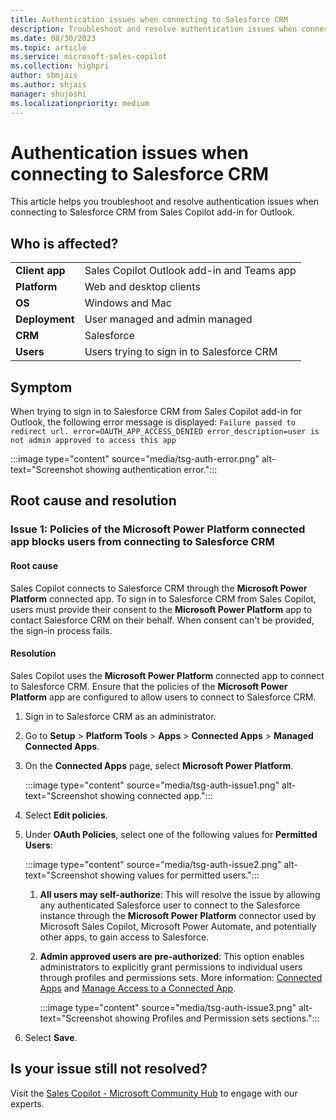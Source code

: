```yaml
---
title: Authentication issues when connecting to Salesforce CRM
description: Troubleshoot and resolve authentication issues when connecting to Salesforce CRM from Sales Copilot.
ms.date: 08/30/2023
ms.topic: article
ms.service: microsoft-sales-copilot
ms.collection: highpri
author: sbmjais
ms.author: shjais
manager: shujoshi
ms.localizationpriority: medium
---
```


# Authentication issues when connecting to Salesforce CRM

This article helps you troubleshoot and resolve authentication issues when connecting to Salesforce CRM from Sales Copilot add-in for Outlook.

## Who is affected?

|  |  |
|---------|---------|
|**Client app**     |  Sales Copilot Outlook add-in and Teams app   |
|**Platform**     | Web and desktop clients         |
|**OS**     | Windows and Mac         |
|**Deployment**     | User managed and admin managed       |
|**CRM**     | Salesforce      |
|**Users**     | Users trying to sign in to Salesforce CRM |

## Symptom

When trying to sign in to Salesforce CRM from Sales Copilot add-in for Outlook, the following error message is displayed:
`Failure passed to redirect url. error=OAUTH_APP_ACCESS_DENIED error_description=user is not admin approved to access this app`

:::image type="content" source="media/tsg-auth-error.png" alt-text="Screenshot showing authentication error.":::

## Root cause and resolution

### Issue 1: Policies of the Microsoft Power Platform connected app blocks users from connecting to Salesforce CRM

#### Root cause

Sales Copilot connects to Salesforce CRM through the **Microsoft Power Platform** connected app. To sign in to Salesforce CRM from Sales Copilot, users must provide their consent to the **Microsoft Power Platform** app to contact Salesforce CRM on their behalf. When consent can't be provided, the sign-in process fails.

#### Resolution

Sales Copilot uses the **Microsoft Power Platform** connected app to connect to Salesforce CRM. Ensure that the policies of the **Microsoft Power Platform** app are configured to allow users to connect to Salesforce CRM.

1. Sign in to Salesforce CRM as an administrator.

2. Go to **Setup** > **Platform Tools** > **Apps** > **Connected Apps** > **Managed Connected Apps**.

3. On the **Connected Apps** page, select **Microsoft Power Platform**. 

    :::image type="content" source="media/tsg-auth-issue1.png" alt-text="Screenshot showing connected app."::: 

4. Select **Edit policies**.

5. Under **OAuth Policies**, select one of the following values for **Permitted Users**:

    :::image type="content" source="media/tsg-auth-issue2.png" alt-text="Screenshot showing values for permitted users.":::    

    1. **All users may self-authorize**: This will resolve the issue by allowing any authenticated Salesforce user to connect to the Salesforce instance through the **Microsoft Power Platform** connector used by Microsoft Sales Copilot, Microsoft Power Automate, and potentially other apps, to gain access to Salesforce.

    1. **Admin approved users are pre-authorized**: This option enables administrators to explicitly grant permissions to individual users through profiles and permissions sets. More information: [Connected Apps](https://help.salesforce.com/s/articleView?id=sf.connected_app_overview.htm&type=5) and [Manage Access to a Connected App](https://help.salesforce.com/s/articleView?id=sf.connected_app_manage.htm&type=5).
    
        :::image type="content" source="media/tsg-auth-issue3.png" alt-text="Screenshot showing Profiles and Permission sets sections."::: 

6. Select **Save**.

## Is your issue still not resolved?

Visit the [Sales Copilot - Microsoft Community Hub](https://techcommunity.microsoft.com/t5/viva-sales/bd-p/VivaSales) to engage with our experts.

